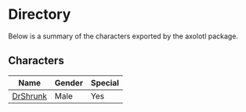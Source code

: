 # Directory
Below is a summary of the characters exported by the axolotl package.
## Characters
|Name|Gender|Special|
|---|---|---|
|[DrShrunk](./character/axolotl/drshrunk.go)|Male|Yes|
